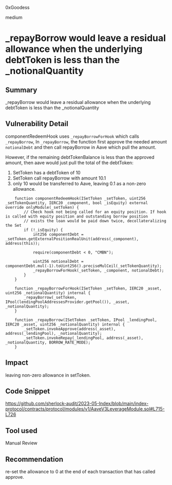 0xGoodess

medium

# _repayBorrow would leave a residual allowance when the underlying debtToken is less than the _notionalQuantity

## Summary
_repayBorrow would leave a residual allowance when the underlying debtToken is less than the _notionalQuantity

## Vulnerability Detail
componentRedeemHook uses `_repayBorrowForHook` which calls `_repayBorrow`, In `_repayBorrow`, the function first approve the needed amount `notionalDebt` and then call repayBorrow in Aave which pull the amount. 

However, if the remaining debtTokenBalance is less than the approved amount, then aave would just pull the total of the debtToken:

1. SetToken has a debtToken of 10
2. SetToken call repayBorrow with amount 10.1
3. only 10 would be transferred to Aave, leaving 0.1 as a non-zero allowance.

```solidity
    function componentRedeemHook(ISetToken _setToken, uint256 _setTokenQuantity, IERC20 _component, bool _isEquity) external override onlyModule(_setToken) {
        // Check hook not being called for an equity position. If hook is called with equity position and outstanding borrow position
        // exists the loan would be paid down twice, decollateralizing the Set
        if (!_isEquity) {
            int256 componentDebt = _setToken.getExternalPositionRealUnit(address(_component), address(this));

            require(componentDebt < 0, "CMBN");

            uint256 notionalDebt = componentDebt.mul(-1).toUint256().preciseMulCeil(_setTokenQuantity);
            _repayBorrowForHook(_setToken, _component, notionalDebt);
        }
    }
```

```solidity
    function _repayBorrowForHook(ISetToken _setToken, IERC20 _asset, uint256 _notionalQuantity) internal {
        _repayBorrow(_setToken, IPool(lendingPoolAddressesProvider.getPool()), _asset, _notionalQuantity);
    }
```

```solidity
    function _repayBorrow(ISetToken _setToken, IPool _lendingPool, IERC20 _asset, uint256 _notionalQuantity) internal {
        _setToken.invokeApprove(address(_asset), address(_lendingPool), _notionalQuantity);
        _setToken.invokeRepay(_lendingPool, address(_asset), _notionalQuantity, BORROW_RATE_MODE);
    }
```
## Impact
leaving non-zero allowance in setToken.

## Code Snippet
https://github.com/sherlock-audit/2023-05-Index/blob/main/index-protocol/contracts/protocol/modules/v1/AaveV3LeverageModule.sol#L715-L726

## Tool used

Manual Review

## Recommendation
re-set the allowance to 0 at the end of each transaction that has called approve.